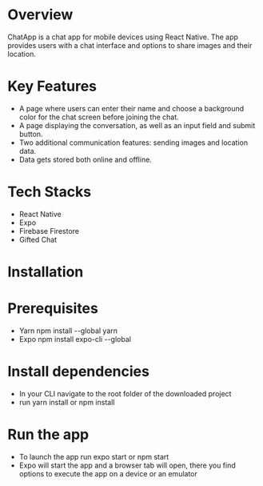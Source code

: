 # Overview
 ChatApp is a chat app for mobile devices using React Native. The app provides users with a chat interface and options to share images and their location.

# Key Features
 - A page where users can enter their name and choose a background color for the chat screen before joining the chat.
 - A page displaying the conversation, as well as an input field and submit button.
 - Two additional communication features: sending images and location data.
 - Data gets stored both online and offline.

# Tech Stacks
 - React Native
 - Expo
 - Firebase Firestore
 - Gifted Chat

# Installation
 
 # Prerequisites
 - Yarn npm install --global yarn
 - Expo npm install expo-cli --global

# Install dependencies
 - In your CLI navigate to the root folder of the downloaded project
 - run yarn install or npm install

# Run the app
 - To launch the app run expo start or npm start
 - Expo will start the app and a browser tab will open, there you find options to execute the app on a device or an emulator